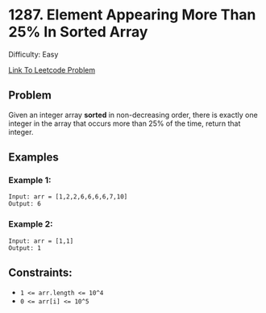 # 1287. Element Appearing More Than 25% In Sorted Array
Difficulty: Easy

[Link To Leetcode Problem](https://leetcode.com/problems/element-appearing-more-than-25-in-sorted-array/)

## Problem
Given an integer array **sorted** in non-decreasing order, there is exactly one integer in the array that occurs more than 25% of the time, return that integer.

## Examples
### Example 1:
```
Input: arr = [1,2,2,6,6,6,6,7,10]
Output: 6
```
### Example 2:
```
Input: arr = [1,1]
Output: 1
```

## Constraints:
- `1 <= arr.length <= 10^4`
- `0 <= arr[i] <= 10^5`